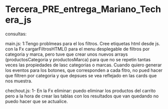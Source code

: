 # Tercera_PRE_entrega_Mariano_Techera_js

consultas:

main.js:
1:Tengo problmeas para el los filtros.
Cree etiquetas html desde js. con la Fx cargarFiltrosHTML() para el menu desplegable de filtros por categoria y marca, pero tuve que crear unos nuevos arrays (productosCategoria y productosMarca) para que no se repetin tantas veces las propiedades de lasc categorias o marcas.
Cuando quiero generar los eventos para los botones, que corresponden a cada fitro, no pued hacer que filtren por categoria y que depsues se vea reflejado en las cards que nos muestra.
 
chechout.js:
1- En la Fx eliminar: puedo eliminar los productos del carrito pero a la hora de crear las tablas con los resultados que van quedando no puedo hacer que se actualice.


 
